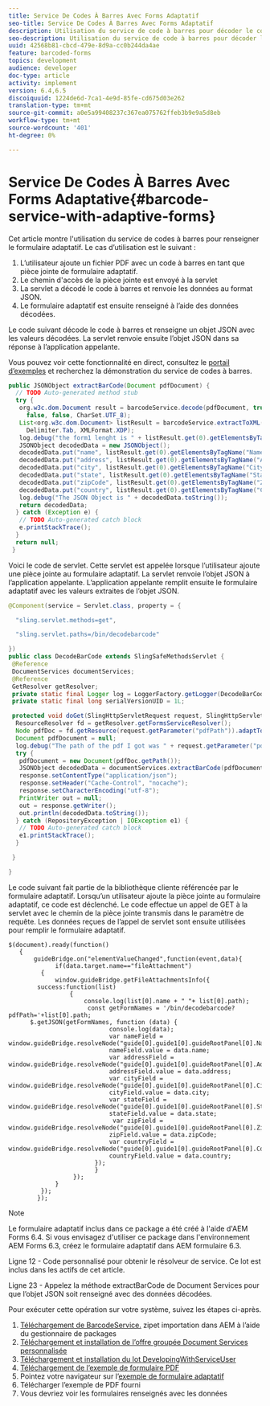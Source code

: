 ```yaml
---
title: Service De Codes À Barres Avec Forms Adaptatif
seo-title: Service De Codes À Barres Avec Forms Adaptatif
description: Utilisation du service de code à barres pour décoder le code à barres et remplir les champs de formulaire à partir des données extraites
seo-description: Utilisation du service de code à barres pour décoder le code à barres et remplir les champs de formulaire à partir des données extraites
uuid: 42568b81-cbcd-479e-8d9a-cc0b244da4ae
feature: barcoded-forms
topics: development
audience: developer
doc-type: article
activity: implement
version: 6.4,6.5
discoiquuid: 1224de6d-7ca1-4e9d-85fe-cd675d03e262
translation-type: tm+mt
source-git-commit: a0e5a99408237c367ea075762ffeb3b9e9a5d8eb
workflow-type: tm+mt
source-wordcount: '401'
ht-degree: 0%

---
```



# Service De Codes À Barres Avec Forms Adaptative{#barcode-service-with-adaptive-forms}

Cet article montre l&#39;utilisation du service de codes à barres pour renseigner le formulaire adaptatif. Le cas d’utilisation est le suivant :

1. L’utilisateur ajoute un fichier PDF avec un code à barres en tant que pièce jointe de formulaire adaptatif.
1. Le chemin d&#39;accès de la pièce jointe est envoyé à la servlet
1. La servlet a décodé le code à barres et renvoie les données au format JSON.
1. Le formulaire adaptatif est ensuite renseigné à l’aide des données décodées.

Le code suivant décode le code à barres et renseigne un objet JSON avec les valeurs décodées. La servlet renvoie ensuite l’objet JSON dans sa réponse à l’application appelante.

Vous pouvez voir cette fonctionnalité en direct, consultez le [portail d’exemples](https://forms.enablementadobe.com/content/samples/samples.html?query=0) et recherchez la démonstration du service de codes à barres.

```java
public JSONObject extractBarCode(Document pdfDocument) {
  // TODO Auto-generated method stub
  try {
   org.w3c.dom.Document result = barcodeService.decode(pdfDocument, true, false, false, false, false, false,
     false, false, CharSet.UTF_8);
   List<org.w3c.dom.Document> listResult = barcodeService.extractToXML(result, Delimiter.Carriage_Return,
     Delimiter.Tab, XMLFormat.XDP);
   log.debug("the form1 lenght is " + listResult.get(0).getElementsByTagName("form1").getLength());
   JSONObject decodedData = new JSONObject();
   decodedData.put("name", listResult.get(0).getElementsByTagName("Name").item(0).getTextContent());
   decodedData.put("address", listResult.get(0).getElementsByTagName("Address").item(0).getTextContent());
   decodedData.put("city", listResult.get(0).getElementsByTagName("City").item(0).getTextContent());
   decodedData.put("state", listResult.get(0).getElementsByTagName("State").item(0).getTextContent());
   decodedData.put("zipCode", listResult.get(0).getElementsByTagName("ZipCode").item(0).getTextContent());
   decodedData.put("country", listResult.get(0).getElementsByTagName("Country").item(0).getTextContent());
   log.debug("The JSON Object is " + decodedData.toString());
   return decodedData;
  } catch (Exception e) {
   // TODO Auto-generated catch block
   e.printStackTrace();
  }
  return null;
 }
```

Voici le code de servlet. Cette servlet est appelée lorsque l’utilisateur ajoute une pièce jointe au formulaire adaptatif. La servlet renvoie l’objet JSON à l’application appelante. L’application appelante remplit ensuite le formulaire adaptatif avec les valeurs extraites de l’objet JSON.

```java
@Component(service = Servlet.class, property = {

  "sling.servlet.methods=get",

  "sling.servlet.paths=/bin/decodebarcode"

})
public class DecodeBarCode extends SlingSafeMethodsServlet {
 @Reference
 DocumentServices documentServices;
 @Reference
 GetResolver getResolver;
 private static final Logger log = LoggerFactory.getLogger(DecodeBarCode.class);
 private static final long serialVersionUID = 1L;

 protected void doGet(SlingHttpServletRequest request, SlingHttpServletResponse response) {
  ResourceResolver fd = getResolver.getFormsServiceResolver();
  Node pdfDoc = fd.getResource(request.getParameter("pdfPath")).adaptTo(Node.class);
  Document pdfDocument = null;
  log.debug("The path of the pdf I got was " + request.getParameter("pdfPath"));
  try {
   pdfDocument = new Document(pdfDoc.getPath());
   JSONObject decodedData = documentServices.extractBarCode(pdfDocument);
   response.setContentType("application/json");
   response.setHeader("Cache-Control", "nocache");
   response.setCharacterEncoding("utf-8");
   PrintWriter out = null;
   out = response.getWriter();
   out.println(decodedData.toString());
  } catch (RepositoryException | IOException e1) {
   // TODO Auto-generated catch block
   e1.printStackTrace();
  }

 }

}
```

Le code suivant fait partie de la bibliothèque cliente référencée par le formulaire adaptatif. Lorsqu’un utilisateur ajoute la pièce jointe au formulaire adaptatif, ce code est déclenché. Le code effectue un appel de GET à la servlet avec le chemin de la pièce jointe transmis dans le paramètre de requête. Les données reçues de l’appel de servlet sont ensuite utilisées pour remplir le formulaire adaptatif.

```
$(document).ready(function()
   {
       guideBridge.on("elementValueChanged",function(event,data){
             if(data.target.name=="fileAttachment")
         {
             window.guideBridge.getFileAttachmentsInfo({
        success:function(list) 
                 {
                     console.log(list[0].name + " "+ list[0].path);
                      const getFormNames = '/bin/decodebarcode?pdfPath='+list[0].path;
      $.getJSON(getFormNames, function (data) {
                            console.log(data);
                            var nameField = window.guideBridge.resolveNode("guide[0].guide1[0].guideRootPanel[0].Name[0]");
                            nameField.value = data.name;
                            var addressField = window.guideBridge.resolveNode("guide[0].guide1[0].guideRootPanel[0].Address[0]");
                            addressField.value = data.address;
                            var cityField = window.guideBridge.resolveNode("guide[0].guide1[0].guideRootPanel[0].City[0]");
                            cityField.value = data.city;
                            var stateField = window.guideBridge.resolveNode("guide[0].guide1[0].guideRootPanel[0].State[0]");
                            stateField.value = data.state;
                             var zipField = window.guideBridge.resolveNode("guide[0].guide1[0].guideRootPanel[0].Zip[0]");
                            zipField.value = data.zipCode;
                            var countryField = window.guideBridge.resolveNode("guide[0].guide1[0].guideRootPanel[0].Country[0]");
                            countryField.value = data.country;
                        });
                        }
                  });
             }
         });
        });
```

>[!NOTE]
>
>Le formulaire adaptatif inclus dans ce package a été créé à l&#39;aide d&#39;AEM Forms 6.4. Si vous envisagez d&#39;utiliser ce package dans l&#39;environnement AEM Forms 6.3, créez le formulaire adaptatif dans AEM formulaire 6.3.

Ligne 12 - Code personnalisé pour obtenir le résolveur de service. Ce lot est inclus dans les actifs de cet article.

Ligne 23 - Appelez la méthode extractBarCode de Document Services pour que l’objet JSON soit renseigné avec des données décodées.

Pour exécuter cette opération sur votre système, suivez les étapes ci-après.

1. [Téléchargement de BarcodeService.](assets/barcodeservice.zip) zipet importation dans AEM à l’aide du gestionnaire de packages
1. [Téléchargement et installation de l’offre groupée Document Services personnalisée](/help/forms/assets/common-osgi-bundles/AEMFormsDocumentServices.core-1.0-SNAPSHOT.jar)
1. [Téléchargement et installation du lot DevelopingWithServiceUser](/help/forms/assets/common-osgi-bundles/DevelopingWithServiceUser.jar)
1. [Téléchargement de l’exemple de formulaire PDF](assets/barcode.pdf)
1. Pointez votre navigateur sur l’[exemple de formulaire adaptatif](http://localhost:4502/content/dam/formsanddocuments/barcodedemo/jcr:content?wcmmode=disabled)
1. Télécharger l’exemple de PDF fourni
1. Vous devriez voir les formulaires renseignés avec les données

